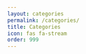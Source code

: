 ```yaml
---
layout: categories
permalink: /categories/
title: Categories
icon: fas fa-stream
order: 999
---
```

